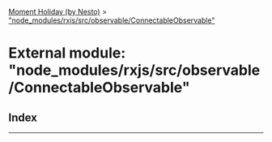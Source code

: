 [Moment Holiday (by Nesto)](../README.md) > ["node_modules/rxjs/src/observable/ConnectableObservable"](../modules/_node_modules_rxjs_src_observable_connectableobservable_.md)

# External module: "node_modules/rxjs/src/observable/ConnectableObservable"

## Index

---

